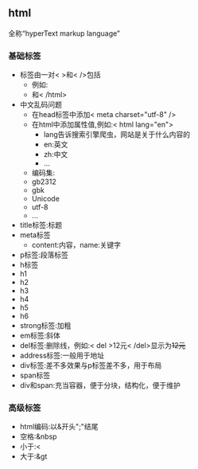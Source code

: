 ## html
全称“hyperText markup language”


### 基础标签
* 标签由一对< >和< />包括 
	* 例如:
	 * <html >和< /html>
* 中文乱码问题 
	* 在head标签中添加< meta charset="utf-8" />
	* 在html中添加属性值,例如:< html lang="en">
		* lang告诉搜索引擎爬虫，网站是关于什么内容的
		 * en:英文
		 * zh:中文
		 * ...
	* 编码集:
	 * gb2312
	 * gbk
	 * Unicode
	 * utf-8
	 * ...
* title标签:标题
* meta标签
	* content:内容，name:关键字
* p标签:段落标签
* h标签
 * h1
 * h2
 * h3
 * h4
 * h5
 * h6
* strong标签:加粗
* em标签:斜体
* del标签:删除线，例如:< del >12元< /del>显示为<del>12元</del>
* address标签:一般用于地址
* div标签:差不多效果与p标签差不多，用于布局
* span标签
* div和span:充当容器，便于分块，结构化，便于维护

### 高级标签
* html编码:以&开头";"结尾
 * 空格:&nbsp
 * 小于:&lt;
 * 大于:&gt
